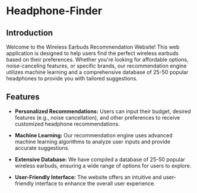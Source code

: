 # Headphone-Finder
## Introduction

Welcome to the Wireless Earbuds Recommendation Website! This web application is designed to help users find the perfect wireless earbuds based on their preferences. Whether you're looking for affordable options, noise-canceling features, or specific brands, our recommendation engine utilizes machine learning and a comprehensive database of 25-50 popular headphones to provide you with tailored suggestions.

## Features

- **Personalized Recommendations:** Users can input their budget, desired features (e.g., noise cancellation), and other preferences to receive customized headphone recommendations.

- **Machine Learning:** Our recommendation engine uses advanced machine learning algorithms to analyze user inputs and provide accurate suggestions.

- **Extensive Database:** We have compiled a database of 25-50 popular wireless earbuds, ensuring a wide range of options for users to explore.

- **User-Friendly Interface:** The website offers an intuitive and user-friendly interface to enhance the overall user experience.
